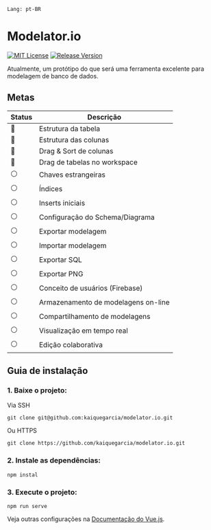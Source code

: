 `Lang: pt-BR`

# Modelator.io
[![MIT License](https://img.shields.io/badge/license-MIT-green)](./LICENSE.txt)
[![Release Version](https://img.shields.io/badge/release-apha.0.0.1-red)]()

Atualmente, um protótipo do que será uma ferramenta excelente para modelagem de banco de dados.

## Metas

| Status | Descrição |
| --- | -------- |
| 🔘 | Estrutura da tabela |
| 🔘 | Estrutura das colunas |
| 🔘 | Drag & Sort de colunas |
| 🔘 | Drag de tabelas no workspace |
| ⚪ | Chaves estrangeiras |
| ⚪ | Índices |
| ⚪ | Inserts iniciais |
| ⚪ | Configuração do Schema/Diagrama |
| ⚪ | Exportar modelagem |
| ⚪ | Importar modelagem |
| ⚪ | Exportar SQL |
| ⚪ | Exportar PNG |
| ⚪ | Conceito de usuários (Firebase) |
| ⚪ | Armazenamento de modelagens on-line |
| ⚪ | Compartilhamento de modelagens |
| ⚪ | Visualização em tempo real |
| ⚪ | Edição colaborativa |

## Guia de instalação

### 1. Baixe o projeto:
Via SSH
```
git clone git@github.com:kaiquegarcia/modelator.io.git
```
Ou HTTPS
```apacheconfig
git clone https://github.com/kaiquegarcia/modelator.io.git
```

### 2. Instale as dependências:
```
npm instal
```

### 3. Execute o projeto:
```
npm run serve
```

Veja outras configurações na [Documentação do Vue.js](https://cli.vuejs.org/config/).
